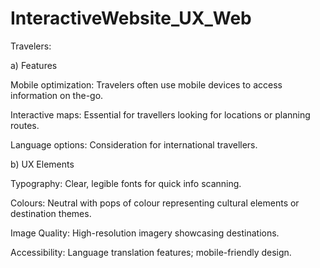 # InteractiveWebsite_UX_Web
Travelers:

a) Features

Mobile optimization: Travelers often use mobile devices to access information on the-go.

Interactive maps: Essential for travellers looking for locations or planning routes.

Language options: Consideration for international travellers.

b) UX Elements

Typography: Clear, legible fonts for quick info scanning.

Colours: Neutral with pops of colour representing cultural elements or destination
themes.

Image Quality: High-resolution imagery showcasing destinations.

Accessibility: Language translation features; mobile-friendly design.
